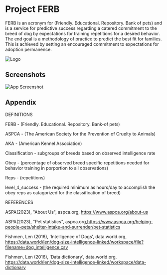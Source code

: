 
# Project FERB

FERB is an acronym for (Friendly. Educational. Repository. Bank of pets) and is a service for predictive success regarding a catered commitment to the breed of dog by expectations for training repetitions for a desired behavior. The end goal is a methodology of practice to predict the best fit for families. This is achieved by setting an encouraged commitment to expectations for adoption permanence.  


![Logo](https://1drv.ms/u/s!AsRy_XxFji_CiJYTuHz8Q9Vvsnclow?e=BMHUPe)



## Screenshots

![App Screenshot](https://1drv.ms/i/s!AsRy_XxFji_CiJYX2CjUiUwiywbecw?e=mBSEn4)





## Appendix

DEFINITIONS



FERB  -  (Friendly. Educational. Repository. Bank-of pets)

ASPCA - (The American Society for the Prevention of Cruelty to Animals)

AKA	- (American Kennel Association)

Classification - subgroups of breeds based on observed intelligence rate

Obey - (percentage of observed breed specific repetitions needed for behavior training in porportion to all observations)

Reps - (repetitions)

level_4_success - (the required minimum as hours/day to accomplish the obey reps as catagorized for the classification of breed)


REFERENCES

ASPA(2023), "About Us", aspca.org, https://www.aspca.org/about-us

ASPA(2023), "Pet statistics", aspca.org,https://www.aspca.org/helping-people-pets/shelter-intake-and-surrender/pet-statistics

Fishmen, Len (2016), 'Intelligence of Dogs', data.world.org, https://data.world/len/dog-size-intelligence-linked/workspace/file?filename=dog_intelligence.csv

Fishmen, Len (2016), 'Data dictionary', data.world.org, https://data.world/len/dog-size-intelligence-linked/workspace/data-dictionary


